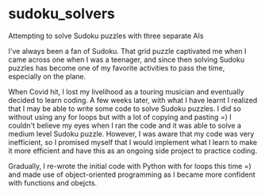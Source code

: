 # sudoku_solvers
Attempting to solve Sudoku puzzles with three separate AIs

I've always been a fan of Sudoku. That grid puzzle captivated me when I came across one when I was a teenager, and since then solving Sudoku puzzles has become one of my favorite activities to pass the time, especially on the plane. 

When Covid hit, I lost my livelihood as a touring musician and eventually decided to learn coding. A few weeks later, with what I have learnt I realized that I may be able to write some code to solve Sudoku puzzles. I did so without using any for loops but with a lot of copying and pasting =) I couldn't believe my eyes when I ran the code and it was able to solve a medium level Sudoku puzzle. However, I was aware that my code was very inefficient, so I promised myself that I would implement what I learn to make it more efficient and have this as an ongoing side project to practice coding.

Gradually, I re-wrote the initial code with Python with for loops this time =) and made use of object-oriented programming as I became more confident with functions and obejcts.
